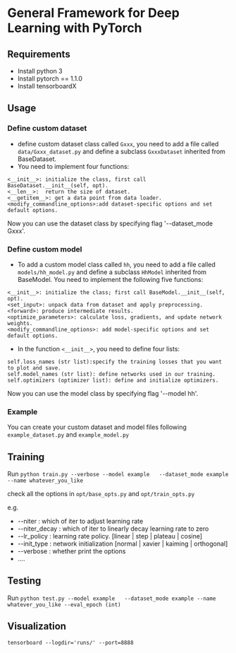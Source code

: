 # General Framework for Deep Learning with PyTorch

## Requirements
  * Install python 3
  * Install pytorch == 1.1.0
  * Install tensorboardX

## Usage

### Define custom dataset

- define custom dataset class called `Gxxx`, you need to add a file called `data/Gxxx_dataset.py` and define a subclass `GxxxDataset` inherited from BaseDataset.
- You need to implement four functions:
```
<__init__>: initialize the class, first call BaseDataset.__init__(self, opt).
<__len__>:  return the size of dataset.
<__getitem__>: get a data point from data loader.
<modify_commandline_options>:add dataset-specific options and set default options.
```

Now you can use the dataset class by specifying flag '--dataset_mode Gxxx'.


### Define custom model

- To add a custom model class called `hh`, you need to add a file called `models/hh_model.py` and define a subclass `HhModel` inherited from BaseModel.
You need to implement the following five functions:
```
<__init__>: initialize the class; first call BaseModel.__init__(self, opt).
<set_input>: unpack data from dataset and apply preprocessing.
<forward>: produce intermediate results.
<optimize_parameters>: calculate loss, gradients, and update network weights.
<modify_commandline_options>: add model-specific options and set default options.
```
 - In the function `<__init__>`, you need to define four lists:
```
self.loss_names (str list):specify the training losses that you want to plot and save.
self.model_names (str list): define networks used in our training.
self.optimizers (optimizer list): define and initialize optimizers. 
```
Now you can use the model class by specifying flag '--model hh'.

### Example
You can create your custom dataset and model files following `example_dataset.py` and `example_model.py` 



## Training
Run `python train.py --verbose --model example   --dataset_mode example --name whatever_you_like`

check all the options in `opt/base_opts.py` and `opt/train_opts.py`

e.g. 
- --niter : which of iter to adjust learning rate
- --niter_decay : which of iter to linearly decay learning rate to zero
- --lr_policy : learning rate policy. [linear | step | plateau | cosine]
- --init_type : network initialization [normal | xavier | kaiming | orthogonal]
- --verbose : whether print the options
- ....


## Testing
Run `python test.py --model example   --dataset_mode example --name whatever_you_like --eval_epoch (int)`

## Visualization
`tensorboard --logdir='runs/' --port=8888`
  




